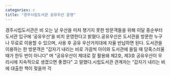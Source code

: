 ```yaml
---
categories: c
title: "경주시립도서관 공유우산 운영"
---
```

경주시립도서관은 비 오는 날 우산을 미처 챙기지 못한 방문객들을 위해 이달 중순부터 도서관 입구에 ‘공유우산’을 비치 운영한다고 밝혔다.공유우산은 도서관을 방문한 누구나 무료로 이용할 수 있으며, 사용 후 공유 우산거치대에 자율 반납하면 된다. 도서관을 이용하는 한 방문객은 “갑자기 내리는 비로 가끔씩 아이와 도서관에 들릴 때 당혹스러울 때가 한두 번이 아니다” 며 “공유우산이 제대로 잘 활용돼 제2호, 제3호 공유우산이 우리시에 지속적으로 생겼으면 좋겠다” 고 말했다.시립도서관 관계자는 “갑자기 내리는 비에 대출한 책이 젖을까 걱